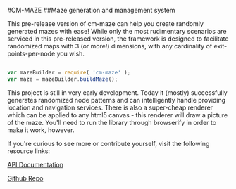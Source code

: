 #CM-MAZE
##Maze generation and management system

This pre-release version of cm-maze can help you create randomly 
generated mazes with ease!  While only the most rudimentary scenarios are serviced in this pre-released version, 
the framework is designed to facilitate randomized maps with 3 (or more!) dimensions, with any cardinality of 
exit-points-per-node you wish.

```javascript

var mazeBuilder = require( 'cm-maze' );
var maze = mazeBuilder.buildMaze();

```

This project is still in very early development.  Today it (mostly) successfully generates randomized node patterns and 
can intelligently handle providing location and navigation services.  There is also a super-cheap renderer which can be
applied to any html5 canvas - this renderer will draw a picture of the maze.  You'll need to run the library through browserify
in order to make it work, however.

If you're curious to see more or contribute yourself, visit the following resource links:

[API Documentation](http://creativemutagens.com/projects/cm-maze/api/)

[Github Repo](https://github.com/timondavis/cm-maze)
